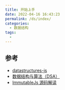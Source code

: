 ```yaml
---
title: 开始上手
date: 2022-04-16 16:43:23
permalink: /ds/index/
categories:
  - 数据结构
tags:
  - 
---
```



## 参考

- [datastructures-js](https://github.com/datastructures-js)
- [数据结构与算法（DSA）](http://docs.jonsam.site/project-17/)
- [ImmutableJs 源码解读](https://source.jonsam.site/immutable/index/)